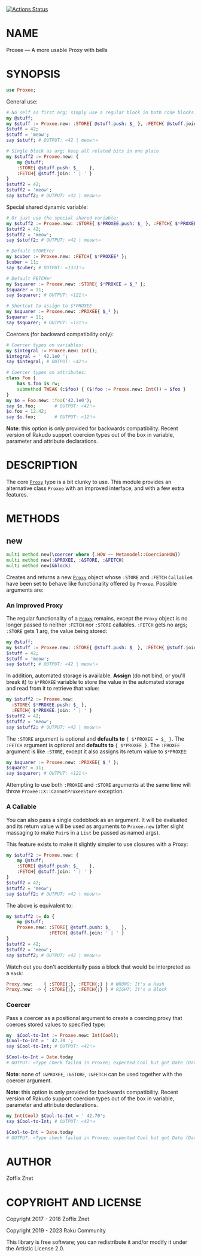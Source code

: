 [![Actions Status](https://github.com/raku-community-modules/Proxee/actions/workflows/test.yml/badge.svg)](https://github.com/raku-community-modules/Proxee/actions)

NAME
====

Proxee — A more usable Proxy with bells

SYNOPSIS
========

```raku
use Proxee;
```

General use:

```raku
# No self as first arg; simply use a regular block in both code blocks:
my @stuff;
my $stuff := Proxee.new: :STORE{ @stuff.push: $_ }, :FETCH{ @stuff.join: ' | ' }
$stuff = 42;
$stuff = 'meow';
say $stuff; # OUTPUT: «42 | meow␤»

# Single block as arg; keep all related bits in one place
my $stuff2 := Proxee.new: {
    my @stuff;
    :STORE{ @stuff.push: $_    },
    :FETCH{ @stuff.join: ' | ' }
}
$stuff2 = 42;
$stuff2 = 'meow';
say $stuff2; # OUTPUT: «42 | meow␤»
```

Special shared dynamic variable:

```raku
# Or just use the special shared variable:
my $stuff2 := Proxee.new: :STORE{ $*PROXEE.push: $_ }, :FETCH{ $*PROXEE.join: ' | ' }
$stuff2 = 42;
$stuff2 = 'meow';
say $stuff2; # OUTPUT: «42 | meow␤»

# Default STORErer
my $cuber := Proxee.new: :FETCH{ $*PROXEE³ };
$cuber = 11;
say $cuber; # OUTPUT: «1331␤»

# Default FETCHer
my $squarer := Proxee.new: :STORE{ $*PROXEE = $_² };
$squarer = 11;
say $squarer; # OUTPUT: «121␤»

# Shortcut to assign to $*PROXEE
my $squarer := Proxee.new: :PROXEE{ $_² };
$squarer = 11;
say $squarer; # OUTPUT: «121␤»
```

Coercers (for backward compatibility only):

```raku
# Coercer types on variables:
my $integral := Proxee.new: Int();
$integral = ' 42.1e0 ';
say $integral; # OUTPUT: «42␤»

# Coercer types on attributes:
class Foo {
    has $.foo is rw;
    submethod TWEAK (:$foo) { ($!foo := Proxee.new: Int()) = $foo }
}
my $o = Foo.new: :foo('42.1e0');
say $o.foo;       # OUTPUT: «42␤»
$o.foo = 12.42;
say $o.foo;       # OUTPUT: «12␤»
```

**Note**: this option is only provided for backwards compatibility. Recent version of Rakudo support coercion types out of the box in variable, parameter and attribute declarations.

DESCRIPTION
===========

The core [`Proxy`](https://docs.raku.org/type/Proxy) type is a bit clunky to use. This module provides an alternative class `Proxee` with an improved interface, and with a few extra features.

METHODS
=======

new
---

```raku
multi method new(\coercer where {.HOW ~~ Metamodel::CoercionHOW})
multi method new(:&PROXEE, :&STORE, :&FETCH)
multi method new(&block)
```

Creates and returns a new [`Proxy`](https://docs.perl6.org/type/Proxy) object whose `:STORE` and `:FETCH` `Callable`s have been set to behave like functionality offered by `Proxee`. Possible arguments are:

### An Improved Proxy

The regular functionality of a [`Proxy`](https://docs.perl6.org/type/Proxy) remains, except the `Proxy` object is no longer passed to neither `:FETCH` nor `:STORE` callables. `:FETCH` gets no args; `:STORE` gets 1 arg, the value being stored:

```raku
my @stuff;
my $stuff := Proxee.new: :STORE{ @stuff.push: $_ }, :FETCH{ @stuff.join: ' | ' }
$stuff = 42;
$stuff = 'meow';
say $stuff; # OUTPUT: «42 | meow␤»
```

In addition, automated storage is available. **Assign** (do not bind, or you'll break it) to `$*PROXEE` variable to store the value in the automated storage and read from it to retrieve that value:

```raku
my $stuff2 := Proxee.new:
  :STORE{ $*PROXEE.push: $_ },
  :FETCH{ $*PROXEE.join: ' | ' }
$stuff2 = 42;
$stuff2 = 'meow';
say $stuff2; # OUTPUT: «42 | meow␤»
```

The `:STORE` argument is optional and **defaults to** `{ $*PROXEE = $_ }`. The `:FETCH` argument is optional and **defaults to** `{ $*PROXEE }`. The `:PROXEE` argument is like `:STORE`, except it also assigns its return value to `$*PROXEE`:

```raku
my $squarer := Proxee.new: :PROXEE{ $_² };
$squarer = 11;
say $squarer; # OUTPUT: «121␤»
```

Attempting to use both `:PROXEE` and `:STORE` arguments at the same time will throw `Proxee::X::CannotProxeeStore` exception.

### A Callable

You can also pass a single codeblock as an argument. It will be evaluated and its return value will be used as arguments to `Proxee.new` (after slight massaging to make `Pair`s in a `List` be passed as named args).

This feature exists to make it slightly simpler to use closures with a Proxy:

```raku
my $stuff2 := Proxee.new: {
    my @stuff;
    :STORE{ @stuff.push: $_    },
    :FETCH{ @stuff.join: ' | ' }
}
$stuff2 = 42;
$stuff2 = 'meow';
say $stuff2; # OUTPUT: «42 | meow␤»
```

The above is equivalent to:

```raku
my $stuff2 := do {
    my @stuff;
    Proxee.new: :STORE{ @stuff.push: $_    },
                :FETCH{ @stuff.join: ' | ' }
}
$stuff2 = 42;
$stuff2 = 'meow';
say $stuff2; # OUTPUT: «42 | meow␤»
```

Watch out you don't accidentally pass a block that would be interpreted as a `Hash`:

```raku
Proxy.new:    { :STORE{;}, :FETCH{;} } # WRONG; It's a Hash
Proxy.new: -> { :STORE{;}, :FETCH{;} } # RIGHT; It's a Block
```

### Coercer

Pass a coercer as a positional argument to create a coercing proxy that coerces stored values to specified type:

```raku
my  $Cool-to-Int := Proxee.new: Int(Cool);
$Cool-to-Int = ' 42.70 ';
say $Cool-to-Int; # OUTPUT: «42␤»

$Cool-to-Int = Date.today
# OUTPUT: «Type check failed in Proxee; expected Cool but got Date (Date)␤»
```

**Note**: none of `:&PROXEE`, `:&STORE`, `:&FETCH` can be used together with the coercer argument.

**Note**: this option is only provided for backwards compatibility. Recent version of Rakudo support coercion types out of the box in variable, parameter and attribute declarations.

```raku
my Int(Cool) $Cool-to-Int = ' 42.70';
say $Cool-to-Int; # OUTPUT: «42␤»

$Cool-to-Int = Date.today
# OUTPUT: «Type check failed in Proxee; expected Cool but got Date (Date)␤»
```

AUTHOR
======

Zoffix Znet

COPYRIGHT AND LICENSE
=====================

Copyright 2017 - 2018 Zoffix Znet

Copyright 2019 - 2023 Raku Community

This library is free software; you can redistribute it and/or modify it under the Artistic License 2.0.

